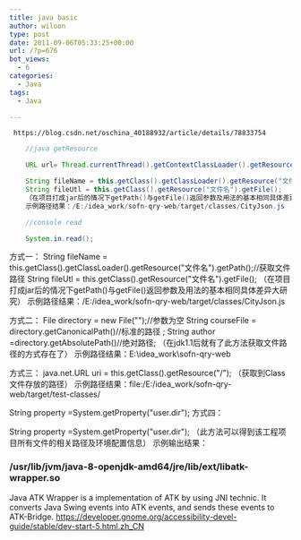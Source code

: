 ```yaml
---
title: java basic
author: wiloon
type: post
date: 2011-09-06T05:33:25+00:00
url: /?p=676
bot_views:
  - 6
categories:
  - Java
tags:
  - Java

---
```

     https://blog.csdn.net/oschina_40188932/article/details/78833754
```java
    //java getResource

    URL url= Thread.currentThread().getContextClassLoader().getResource("XXX");

    String fileName = this.getClass().getClassLoader().getResource("文件名").getPath();//获取文件路径
    String fileUtl = this.getClass().getResource("文件名").getFile();
    （在项目打成jar后的情况下getPath()与getFile()返回参数及用法的基本相同具体差异大研究）
    示例路径结果：/E:/idea_work/sofn-qry-web/target/classes/CityJson.js

    //console read

    System.in.read();
```
    


方式一：
String fileName = this.getClass().getClassLoader().getResource("文件名").getPath();//获取文件路径
String fileUtl = this.getClass().getResource("文件名").getFile();
（在项目打成jar后的情况下getPath()与getFile()返回参数及用法的基本相同具体差异大研究）
示例路径结果：/E:/idea_work/sofn-qry-web/target/classes/CityJson.js

方式二：
File directory = new File("");//参数为空
String courseFile = directory.getCanonicalPath()//标准的路径 ;
String author =directory.getAbsolutePath()//绝对路径;
（在jdk1.1后就有了此方法获取文件路径的方式存在了）
示例路径结果：E:\idea_work\sofn-qry-web

方式三：
java.net.URL uri = this.getClass().getResource("/");
（获取到Class文件存放的路径）
示例路径结果：file:/E:/idea_work/sofn-qry-web/target/test-classes/


String property =System.getProperty("user.dir");
方式四：

String property =System.getProperty("user.dir");
（此方法可以得到该工程项目所有文件的相关路径及环境配置信息）
示例输出结果：

### /usr/lib/jvm/java-8-openjdk-amd64/jre/lib/ext/libatk-wrapper.so
Java ATK Wrapper is a implementation of ATK by using JNI technic.
It converts Java Swing events into ATK events, and sends these events to
ATK-Bridge.
https://developer.gnome.org/accessibility-devel-guide/stable/dev-start-5.html.zh_CN
